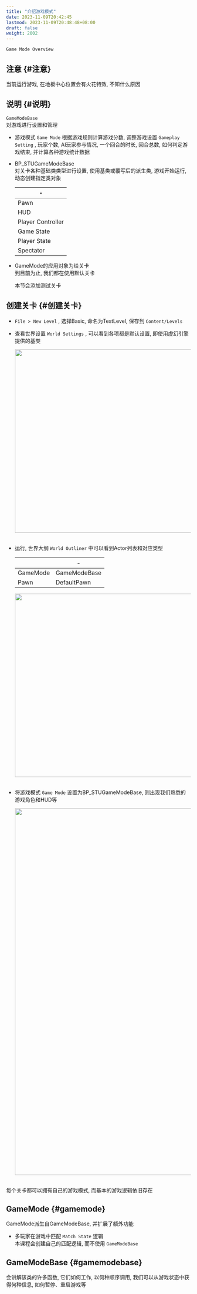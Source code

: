 ```yaml
---
title: "介绍游戏模式"
date: 2023-11-09T20:42:45
lastmod: 2023-11-09T20:48:48+08:00
draft: false
weight: 2002
---
```


`Game Mode Overview` <br/>


## 注意 {#注意}

当前运行游戏, 在地板中心位置会有火花特效, 不知什么原因 <br/>


## 说明 {#说明}

`GameModeBase` <br/>
对游戏进行设置和管理 <br/>

-   游戏模式 `Game Mode` 根据游戏规则计算游戏分数, 调整游戏设置 `Gameplay Setting` , 玩家个数, AI玩家参与情况, 一个回合的时长, 回合总数, 如何判定游戏结束, 并计算各种游戏统计数据 <br/>
-   BP_STUGameModeBase <br/>
    对关卡各种基础类类型进行设置, 使用基类或覆写后的派生类, 游戏开始运行, 动态创建指定类对象 <br/>
    
    | -                 |
    |-------------------|
    | Pawn              |
    | HUD               |
    | Player Controller |
    | Game State        |
    | Player State      |
    | Spectator         |
-   GameMode的应用对象为给关卡 <br/>
    到目前为止, 我们都在使用默认关卡 <br/>
    
    本节会添加测试关卡 <br/>


## 创建关卡 {#创建关卡}

-   `File > New Level` , 选择Basic, 命名为TestLevel, 保存到 `Content/Levels` <br/>

-   查看世界设置 `World Settings` , 可以看到各项都是默认设置, 即使用虚幻引擎提供的基类 <br/>
    
    <img src="/pic/游戏规则/介绍游戏模式/default.png" width="500" /> <br/> <br/>

-   运行, 世界大纲 `World Outliner` 中可以看到Actor列表和对应类型 <br/>
    
    |          | -            |
    |----------|--------------|
    | GameMode | GameModeBase |
    | Pawn     | DefaultPawn  |
    
    <img src="/pic/游戏规则/介绍游戏模式/actors.png" width="500" /> <br/> <br/>

-   将游戏模式 `Game Mode` 设置为BP_STUGameModeBase, 则出现我们熟悉的游戏角色和HUD等 <br/>
    
    <img src="/pic/游戏规则/介绍游戏模式/ours.png" width="1000" /> <br/> <br/>

每个关卡都可以拥有自己的游戏模式, 而基本的游戏逻辑依旧存在 <br/>


## GameMode {#gamemode}

GameMode派生自GameModeBase, 并扩展了额外功能 <br/>

-   多玩家在游戏中匹配 `Match State` 逻辑 <br/>
    本课程会创建自己的匹配逻辑, 而不使用 `GameModeBase` <br/>


## GameModeBase {#gamemodebase}

会讲解该类的许多函数, 它们如何工作, 以何种顺序调用, 我们可以从游戏状态中获得何种信息, 如何暂停、重启游戏等 <br/>

